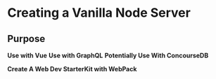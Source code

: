 # Creating a Vanilla Node Server

## Purpose

__Use with Vue__
__Use with GraphQL__
__Potentially Use With ConcourseDB__

__Create A Web Dev StarterKit with WebPack__
